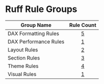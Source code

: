 # Ruff Rule Groups

| Group Name | Rule Count |
| ---------- | :--------: |
| DAX Formatting Rules | [5](rule_groups/DAX_Formatting_Rules.md) |
| DAX Performance Rules | [1](rule_groups/DAX_Performance_Rules.md) |
| Layout Rules | [2](rule_groups/Layout_Rules.md) |
| Section Rules | [3](rule_groups/Section_Rules.md) |
| Theme Rules | [4](rule_groups/Theme_Rules.md) |
| Visual Rules | [1](rule_groups/Visual_Rules.md) |
